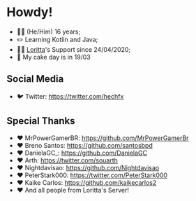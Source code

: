 # Howdy!

* 🙋‍♂️ (He/Him) 16 years;
* ✏️ Learning Kotlin and Java;
* 💁‍♂️ [Loritta](https://loritta.website)'s Support since 24/04/2020;
* 🍰 My cake day is in 19/03

## Social Media
* 🐦 Twitter: https://twitter.com/hechfx

## Special Thanks
* ❤️ MrPowerGamerBR: https://github.com/MrPowerGamerBr
* ❤️ Breno Santos: https://github.com/santosbpd
* ❤️ DanielaGC_: https://github.com/DanielaGC
* ❤️ Arth: https://twitter.com/souarth
* ❤️ Nightdavisao: https://github.com/Nightdavisao
* ❤️ PeterStark000: https://twitter.com/PeterStark000
* ❤️ Kaike Carlos: https://github.com/kaikecarlos2
* ❤️ And all people from Loritta's Server!
